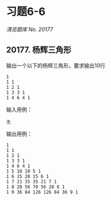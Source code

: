 # 习题6-6

*清览题库 No. 20177*

## 20177.  杨辉三角形

输出一个以下的杨辉三角形，要求输出10行
```
1
1 1
1 2 1
1 3 3 1
1 4 6 4 1
```

输入用例：

```
无
```

输出用例：

```
1 
1 1 
1 2 1 
1 3 3 1 
1 4 6 4 1 
1 5 10 10 5 1 
1 6 15 20 15 6 1 
1 7 21 35 35 21 7 1 
1 8 28 56 70 56 28 8 1 
1 9 36 84 126 126 84 36 9 1
```
